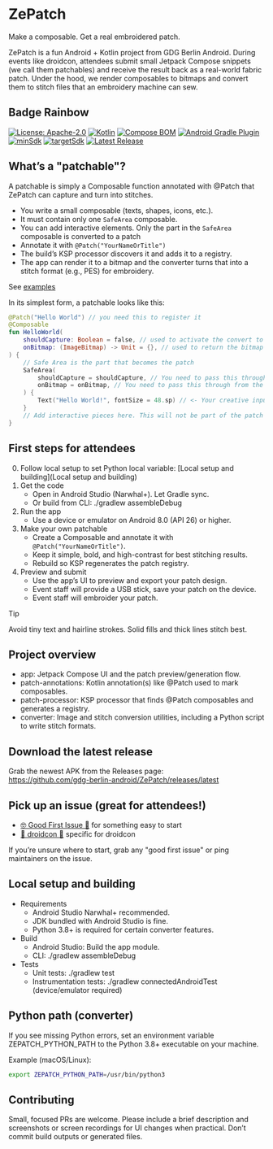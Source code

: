 # ZePatch

Make a composable. Get a real embroidered patch.

ZePatch is a fun Android + Kotlin project from GDG Berlin Android. During events like droidcon, attendees submit small Jetpack Compose snippets (we call them patchables) and receive the result back as a real-world fabric patch. Under the hood, we render composables to bitmaps and convert them to stitch files that an embroidery machine can sew.


## Badge Rainbow

[![License: Apache-2.0](https://img.shields.io/badge/License-Apache_2.0-blue.svg)](LICENSE)
[![Kotlin](https://img.shields.io/badge/Kotlin-2.2.10-A97BFF?logo=kotlin)](gradle/libs.versions.toml)
[![Compose BOM](https://img.shields.io/badge/Compose_BOM-2025.08.01-4285F4?logo=jetpackcompose)](gradle/libs.versions.toml)
[![Android Gradle Plugin](https://img.shields.io/badge/AGP-8.10.1-3DDC84?logo=android)](gradle/libs.versions.toml)
[![minSdk](https://img.shields.io/badge/minSdk-24-informational)](app/build.gradle.kts)
[![targetSdk](https://img.shields.io/badge/targetSdk-36-informational)](app/build.gradle.kts)
[![Latest Release](https://img.shields.io/github/v/release/gdg-berlin-android/ZePatch?sort=semver)](https://github.com/gdg-berlin-android/ZePatch/releases/latest)


## What’s a "patchable"?

A patchable is simply a Composable function annotated with @Patch that ZePatch can capture and turn into stitches.
- You write a small composable (texts, shapes, icons, etc.).
- It must contain only one `SafeArea` composable.
- You can add interactive elements. Only the part in the `SafeArea` composable is converted to a patch
- Annotate it with `@Patch("YourNameOrTitle")`
- The build’s KSP processor discovers it and adds it to a registry.
- The app can render it to a bitmap and the converter turns that into a stitch format (e.g., PES) for embroidery.

See [examples](app/src/main/java/de/berlindroid/zepatch/patchable/Demo.kt)

In its simplest form, a patchable looks like this:
```kotlin
@Patch("Hello World") // you need this to register it
@Composable
fun HelloWorld(
    shouldCapture: Boolean = false, // used to activate the convert to bitmap
    onBitmap: (ImageBitmap) -> Unit = {}, // used to return the bitmap from the SafeArea
) {
    // Safe Area is the part that becomes the patch
    SafeArea(
        shouldCapture = shouldCapture, // You need to pass this through from the parent or it won't work
        onBitmap = onBitmap, // You need to pass this through from the parent or it won't work
    ) {
        Text("Hello World!", fontSize = 48.sp) // <- Your creative input goes here
    }
    // Add interactive pieces here. This will not be part of the patch
}

```

## First steps for attendees
0. Follow local setup to set Python local variable: [Local setup and building](Local setup and building)
1. Get the code
   - Open in Android Studio (Narwhal+). Let Gradle sync.  
   - Or build from CLI: ./gradlew assembleDebug
2. Run the app
   - Use a device or emulator on Android 8.0 (API 26) or higher.
3. Make your own patchable
   - Create a Composable and annotate it with `@Patch("YourNameOrTitle")`.
   - Keep it simple, bold, and high-contrast for best stitching results.
   - Rebuild so KSP regenerates the patch registry.
4. Preview and submit
   - Use the app’s UI to preview and export your patch design.
   - Event staff will provide a USB stick, save your patch on the device.
   - Event staff will embroider your patch.

> [!TIP]
> Avoid tiny text and hairline strokes. Solid fills and thick lines stitch best.


## Project overview

- app: Jetpack Compose UI and the patch preview/generation flow.
- patch-annotations: Kotlin annotation(s) like @Patch used to mark composables.
- patch-processor: KSP processor that finds @Patch composables and generates a registry.
- converter: Image and stitch conversion utilities, including a Python script to write stitch formats.


## Download the latest release

Grab the newest APK from the Releases page:  
https://github.com/gdg-berlin-android/ZePatch/releases/latest


## Pick up an issue (great for attendees!)

- [🤓 Good First Issue 🫶](https://github.com/gdg-berlin-android/ZePatch/issues?q=is%3Aissue%20is%3Aopen%20label%3A%22%F0%9F%A4%93%20Good%20First%20Issue%20%F0%9F%AB%B6%22) for something easy to start
- [🦾 droidcon 🤖](https://github.com/gdg-berlin-android/ZePatch/issues?q=is%3Aissue%20is%3Aopen%20label%3A%22%F0%9F%A6%BE%20droidcon%20%F0%9F%A4%96%22) specific for droidcon

If you’re unsure where to start, grab any "good first issue" or ping maintainers on the issue.


## Local setup and building

- Requirements
  - Android Studio Narwhal+ recommended.
  - JDK bundled with Android Studio is fine.
  - Python 3.8+ is required for certain converter features.
- Build
  - Android Studio: Build the app module.
  - CLI: ./gradlew assembleDebug
- Tests
  - Unit tests: ./gradlew test
  - Instrumentation tests: ./gradlew connectedAndroidTest (device/emulator required)


## Python path (converter)

If you see missing Python errors, set an environment variable ZEPATCH_PYTHON_PATH to the Python 3.8+ executable on your machine.

Example (macOS/Linux):

```bash
export ZEPATCH_PYTHON_PATH=/usr/bin/python3
```


## Contributing

Small, focused PRs are welcome. Please include a brief description and screenshots or screen recordings for UI changes when practical. Don’t commit build outputs or generated files.
